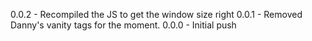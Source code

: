 0.0.2 - Recompiled the JS to get the window size right
0.0.1 - Removed Danny's vanity tags for the moment.
0.0.0 - Initial push
